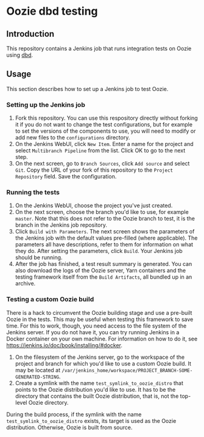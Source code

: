 # Oozie dbd testing

## Introduction
This repository contains a Jenkins job that runs integration tests on Oozie using
[dbd](https://github.com/d-becker/dbd).

## Usage
This section describes how to set up a Jenkins job to test Oozie.

### Setting up the Jenkins job
1. Fork this repository. You can use this respository directly without forking it if you do not want to change the test
   configurations, but for example to set the versions of the components to use, you will need to modify or add new
   files to the `configurations` directory.
1. On the Jenkins WebUI, click `New Item`. Enter a name for the project and select `Multibranch Pipeline` from the
   list. Click OK to go to the next step.
1. On the next screen, go to `Branch Sources`, click `Add source` and select `Git`. Copy the URL of your fork of this
   repository to the `Project Repository` field. Save the configuration.

### Running the tests
1. On the Jenkins WebUI, choose the project you've just created.
1. On the next screen, choose the branch you'd like to use, for example `master`. Note that this does not refer to the
   Oozie branch to test, it is the branch in the Jenkins job repository.
1. Click `Build with Parameters`. The next screen shows the parameters of the Jenkins job with the default values
   pre-filled (where applicable). The parameters all have descriptions, refer to them for information on what they
   do. After setting the parameters, click `Build`. Your Jenkins job should be running.
1. After the job has finished, a test result summary is generated. You can also download the logs of the Oozie server,
   Yarn containers and the testing framework itself from the `Build Artifacts`, all bundled up in an archive.
   
### Testing a custom Oozie build
There is a hack to circumvent the Oozie building stage and use a pre-built Oozie in the tests. This may be useful when
testing this framework to save time. For this to work, though, you need access to the file system of the Jenkins
server. If you do not have it, you can try running Jenkins in a Docker container on your own machine. For information on
how to do it, see https://jenkins.io/doc/book/installing/#docker.

1. On the filesystem of the Jenkins server, go to the workspace of the project and branch for which you'd like to use a
   custom Oozie build. It may be located at `/var/jenkins_home/workspace/PROJECT_BRANCH-SOME-GENERATED-STRING`.
1. Create a symlink with the name `test_symlink_to_oozie_distro` that points to the Oozie distribution you'd like to
   use. It has to be the directory that contains the built Oozie distribution, that is, not the top-level Oozie
   directory.
   
During the build process, if the symlink with the name `test_symlink_to_oozie_distro` exists, its target is used as the
Oozie distribution. Otherwise, Oozie is built from source.
